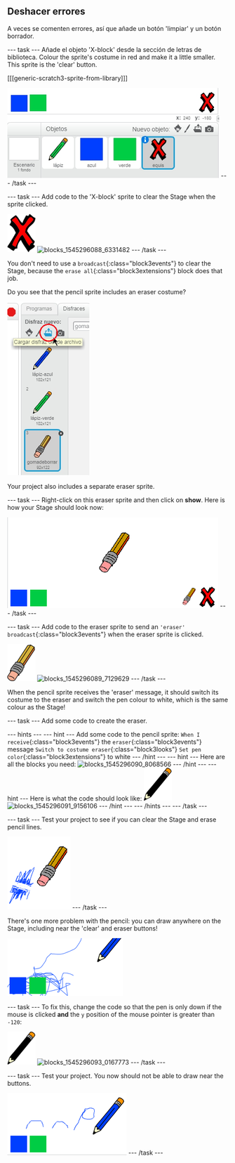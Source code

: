 ## Deshacer errores

A veces se comenten errores, así que añade un botón 'limpiar' y un botón borrador.

\--- task \--- Añade el objeto 'X-block' desde la sección de letras de biblioteca. Colour the sprite's costume in red and make it a little smaller. This sprite is the 'clear' button.

[[[generic-scratch3-sprite-from-library]]]

![screenshot](images/paint-x.png) \--- /task \---

\--- task \--- Add code to the 'X-block' sprite to clear the Stage when the sprite clicked.

![cross](images/cross.png) ![blocks_1545296088_6331482](images/blocks_1545296088_6331482.png) \--- /task \---

You don't need to use a `broadcast`{:class="block3events"} to clear the Stage, because the `erase all`{:class="block3extensions"} block does that job.

Do you see that the pencil sprite includes an eraser costume?

![screenshot](images/paint-eraser-costume.png)

Your project also includes a separate eraser sprite.

\--- task \--- Right-click on this eraser sprite and then click on **show**. Here is how your Stage should look now:

![screenshot](images/paint-eraser-stage.png) \--- /task \---

\--- task \--- Add code to the eraser sprite to send an `'eraser' broadcast`{:class="block3events"} when the eraser sprite is clicked.

![eraser](images/eraser.png) ![blocks_1545296089_7129629](images/blocks_1545296089_7129629.png) \--- /task \---

When the pencil sprite receives the 'eraser' message, it should switch its costume to the eraser and switch the pen colour to white, which is the same colour as the Stage!

\--- task \--- Add some code to create the eraser.

\--- hints \--- \--- hint \--- Add some code to the pencil sprite: `When I receive`{:class="block3events"} the `eraser`{:class="block3events"} message `Switch to costume eraser`{:class="block3looks"} `Set pen color`{:class="block3extensions"} to white \--- /hint \--- \--- hint \--- Here are all the blocks you need: ![blocks_1545296090_8068566](images/blocks_1545296090_8068566.png) \--- /hint \--- \--- hint \--- Here is what the code should look like: ![pencil](images/pencil.png) ![blocks_1545296091_9156106](images/blocks_1545296091_9156106.png) \--- /hint \--- \--- /hints \--- \--- /task \---

\--- task \--- Test your project to see if you can clear the Stage and erase pencil lines.

![screenshot](images/paint-erase-test.png) \--- /task \---

There's one more problem with the pencil: you can draw anywhere on the Stage, including near the 'clear' and eraser buttons!

![screenshot](images/paint-draw-problem.png)

\--- task \--- To fix this, change the code so that the pen is only down if the mouse is clicked **and** the `y` position of the mouse pointer is greater than `-120`:

![pencil](images/pencil.png) ![blocks_1545296093_0167773](images/blocks_1545296093_0167773.png) \--- /task \---

\--- task \--- Test your project. You now should not be able to draw near the buttons.

![screenshot](images/paint-fixed.png) \--- /task \---